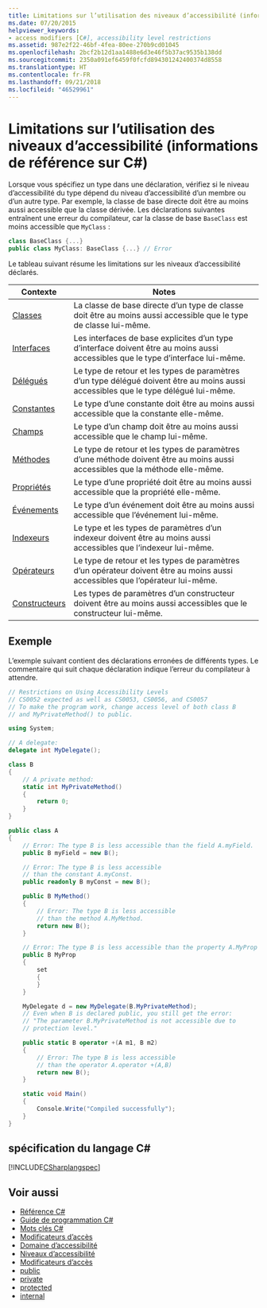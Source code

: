 ```yaml
---
title: Limitations sur l’utilisation des niveaux d’accessibilité (informations de référence sur C#)
ms.date: 07/20/2015
helpviewer_keywords:
- access modifiers [C#], accessibility level restrictions
ms.assetid: 987e2f22-46bf-4fea-80ee-270b9cd01045
ms.openlocfilehash: 2bcf2b12d1aa1488e6d3e46f5b37ac9535b138dd
ms.sourcegitcommit: 2350a091ef6459f0fcfd894301242400374d8558
ms.translationtype: HT
ms.contentlocale: fr-FR
ms.lasthandoff: 09/21/2018
ms.locfileid: "46529961"
---
```

# <a name="restrictions-on-using-accessibility-levels-c-reference"></a>Limitations sur l’utilisation des niveaux d’accessibilité (informations de référence sur C#)

Lorsque vous spécifiez un type dans une déclaration, vérifiez si le niveau d’accessibilité du type dépend du niveau d’accessibilité d’un membre ou d’un autre type. Par exemple, la classe de base directe doit être au moins aussi accessible que la classe dérivée. Les déclarations suivantes entraînent une erreur du compilateur, car la classe de base `BaseClass` est moins accessible que `MyClass` :

```csharp
class BaseClass {...}
public class MyClass: BaseClass {...} // Error
```

Le tableau suivant résume les limitations sur les niveaux d’accessibilité déclarés.

|Contexte|Notes|
|-------------|-------------|
|[Classes](../../programming-guide/classes-and-structs/classes.md)|La classe de base directe d’un type de classe doit être au moins aussi accessible que le type de classe lui-même.|
|[Interfaces](../../programming-guide/interfaces/index.md)|Les interfaces de base explicites d’un type d’interface doivent être au moins aussi accessibles que le type d’interface lui-même.|
|[Délégués](../../programming-guide/delegates/index.md)|Le type de retour et les types de paramètres d’un type délégué doivent être au moins aussi accessibles que le type délégué lui-même.|
|[Constantes](../../programming-guide/classes-and-structs/constants.md)|Le type d’une constante doit être au moins aussi accessible que la constante elle-même.|
|[Champs](../../programming-guide/classes-and-structs/fields.md)|Le type d’un champ doit être au moins aussi accessible que le champ lui-même.|
|[Méthodes](../../programming-guide/classes-and-structs/methods.md)|Le type de retour et les types de paramètres d’une méthode doivent être au moins aussi accessibles que la méthode elle-même.|
|[Propriétés](../../programming-guide/classes-and-structs/properties.md)|Le type d’une propriété doit être au moins aussi accessible que la propriété elle-même.|
|[Événements](../../programming-guide/events/index.md)|Le type d’un événement doit être au moins aussi accessible que l’événement lui-même.|
|[Indexeurs](../../programming-guide/indexers/index.md)|Le type et les types de paramètres d’un indexeur doivent être au moins aussi accessibles que l’indexeur lui-même.|
|[Opérateurs](../../programming-guide/statements-expressions-operators/operators.md)|Le type de retour et les types de paramètres d’un opérateur doivent être au moins aussi accessibles que l’opérateur lui-même.|
|[Constructeurs](../../programming-guide/classes-and-structs/constructors.md)|Les types de paramètres d’un constructeur doivent être au moins aussi accessibles que le constructeur lui-même.|

## <a name="example"></a>Exemple

L’exemple suivant contient des déclarations erronées de différents types. Le commentaire qui suit chaque déclaration indique l’erreur du compilateur à attendre.

```csharp
// Restrictions on Using Accessibility Levels
// CS0052 expected as well as CS0053, CS0056, and CS0057
// To make the program work, change access level of both class B
// and MyPrivateMethod() to public.

using System;

// A delegate:
delegate int MyDelegate();

class B
{
    // A private method:
    static int MyPrivateMethod()
    {
        return 0;
    }
}

public class A
{
    // Error: The type B is less accessible than the field A.myField.
    public B myField = new B();

    // Error: The type B is less accessible
    // than the constant A.myConst.
    public readonly B myConst = new B();

    public B MyMethod()
    {
        // Error: The type B is less accessible 
        // than the method A.MyMethod.
        return new B();
    }

    // Error: The type B is less accessible than the property A.MyProp
    public B MyProp
    {
        set
        {
        }
    }

    MyDelegate d = new MyDelegate(B.MyPrivateMethod);
    // Even when B is declared public, you still get the error: 
    // "The parameter B.MyPrivateMethod is not accessible due to 
    // protection level."

    public static B operator +(A m1, B m2)
    {
        // Error: The type B is less accessible
        // than the operator A.operator +(A,B)
        return new B();
    }

    static void Main()
    {
        Console.Write("Compiled successfully");
    }
}
```

## <a name="c-language-specification"></a>spécification du langage C#

[!INCLUDE[CSharplangspec](~/includes/csharplangspec-md.md)]

## <a name="see-also"></a>Voir aussi

- [Référence C#](../../language-reference/index.md)
- [Guide de programmation C#](../../programming-guide/index.md)
- [Mots clés C#](../../language-reference/keywords/index.md)
- [Modificateurs d’accès](../../language-reference/keywords/access-modifiers.md)
- [Domaine d’accessibilité](../../language-reference/keywords/accessibility-domain.md)
- [Niveaux d’accessibilité](../../language-reference/keywords/accessibility-levels.md)
- [Modificateurs d’accès](../../programming-guide/classes-and-structs/access-modifiers.md)
- [public](../../language-reference/keywords/public.md)
- [private](../../language-reference/keywords/private.md)
- [protected](../../language-reference/keywords/protected.md)
- [internal](../../language-reference/keywords/internal.md)